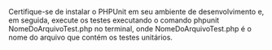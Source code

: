 Certifique-se de instalar o PHPUnit em seu ambiente de desenvolvimento e, em seguida, execute os testes executando o comando phpunit NomeDoArquivoTest.php no terminal, onde NomeDoArquivoTest.php é o nome do arquivo que contém os testes unitários.




